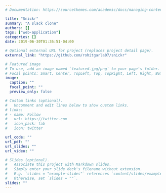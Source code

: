 ```yaml
---
# Documentation: https://sourcethemes.com/academic/docs/managing-content/

title: "Snickr"
summary: "A slack clone"
authors: []
tags: ["web-application"]
categories: []
date: 2019-06-30T01:36:51-04:00

# Optional external URL for project (replaces project detail page).
external_link: "https://github.com/rohitgarla07/snickr"

# Featured image
# To use, add an image named `featured.jpg/png` to your page's folder.
# Focal points: Smart, Center, TopLeft, Top, TopRight, Left, Right, BottomLeft, Bottom, BottomRight.
image:
  caption: ""
  focal_point: ""
  preview_only: false

# Custom links (optional).
#   Uncomment and edit lines below to show custom links.
# links:
# - name: Follow
#   url: https://twitter.com
#   icon_pack: fab
#   icon: twitter

url_code: ""
url_pdf: ""
url_slides: ""
url_video: ""

# Slides (optional).
#   Associate this project with Markdown slides.
#   Simply enter your slide deck's filename without extension.
#   E.g. `slides = "example-slides"` references `content/slides/example-slides.md`.
#   Otherwise, set `slides = ""`.
slides: ""
---
```

